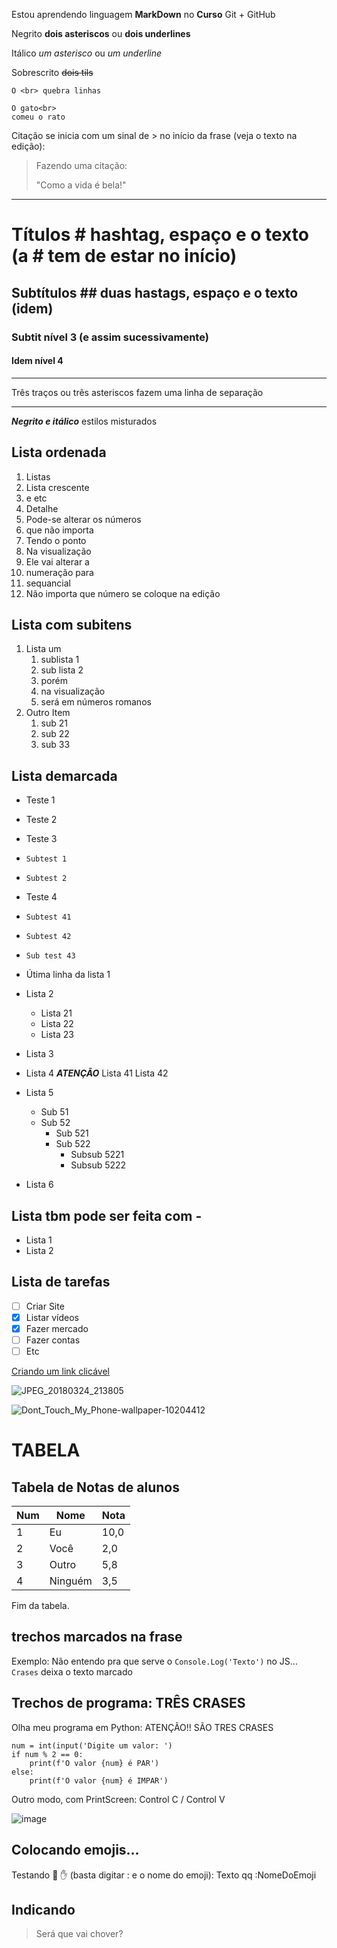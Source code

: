 Estou aprendendo linguagem **MarkDown** no __Curso__ Git + GitHub

Negrito **dois asteriscos** ou __dois underlines__

Itálico *um asterisco* ou _um underline_

Sobrescrito ~~dois tils~~

```
O <br> quebra linhas

O gato<br>
comeu o rato
```

Citação se inicia com um sinal de > no início da frase (veja o texto na edição):

> Fazendo uma citação:
>
> "Como a vida é bela!"

---
# Títulos # hashtag, espaço e o texto (a # tem de estar no início)

## Subtítulos ## duas hastags, espaço e o texto (idem)

### Subtit nível 3 (e assim sucessivamente)

#### Idem nível 4

***

Três traços ou três asteriscos fazem uma linha de separação

---

__*Negrito e itálico*__ estilos misturados

## Lista ordenada

1. Listas
2. Lista crescente
3. e etc
4. Detalhe
5. Pode-se alterar os números
6. que não importa
30. Tendo o ponto
31. Na visualização
32. Ele vai alterar a
33. numeração para
34. sequancial
35. Não importa que número se coloque na edição

## Lista com subitens

1. Lista um
    1. sublista 1
    2. sub lista 2
    3. porém
    4. na visualização
    5. será em números romanos
2. Outro Item
   1. sub 21
   2. sub 22
   33. sub 33

## Lista demarcada

* Teste 1
* Teste 2
* Teste 3
*     Subtest 1
*     Subtest 2
* Teste 4
*     Subtest 41
*     Subtest 42
*     Sub test 43
* Útima linha da lista 1

* Lista 2
  * Lista 21
  * Lista 22
  * Lista 23
* Lista 3
* Lista 4
  __*ATENÇÃO*__
  Lista 41
  Lista 42
* Lista 5
  * Sub 51
  * Sub 52
    * Sub 521
    * Sub 522
      * Subsub 5221
      * Subsub 5222
* Lista 6

## Lista tbm pode ser feita com -

- Lista 1
- Lista 2

## Lista de tarefas

- [ ] Criar Site
- [x] Listar vídeos
- [x] Fazer mercado
- [ ] Fazer contas
- [ ] Etc

[Criando um link clicável](https://www.instagram.com/)

![JPEG_20180324_213805](https://github.com/Cyber-Phantom/Ola-Mundo/assets/132688085/c14f9b2e-0d17-4069-acf7-3493f3fdafbe)

![Dont_Touch_My_Phone-wallpaper-10204412](https://github.com/Cyber-Phantom/Ola-Mundo/assets/132688085/4c77ae30-4a5d-4163-9712-f3ddd791b764)

# TABELA

## Tabela de Notas de alunos

Num | Nome | Nota
---|---|---
1 | Eu | 10,0
2 | Você | 2,0
3 | Outro | 5,8
4 | Ninguém | 3,5

Fim da tabela.

## trechos marcados na frase

Exemplo: Não entendo pra que serve o `Console.Log('Texto')` no JS... `Crases` deixa o texto marcado

## Trechos de programa: TRÊS CRASES

Olha meu programa em Python: ATENÇÃO!! SÃO TRES CRASES
```
num = int(input('Digite um valor: ')
if num % 2 == 0:
    print(f'O valor {num} é PAR')
else:
    print(f'O valor {num} é IMPAR')
```

Outro modo, com PrintScreen: Control C / Control V

![image](https://github.com/Cyber-Phantom/Ola-Mundo/assets/132688085/e620793f-b5de-4612-91b2-a310b92d3326)

## Colocando emojis...

Testando 🤑 ✋ (basta digitar : e o nome do emoji): Texto qq :NomeDoEmoji

## Indicando

> Será que vai chover?
